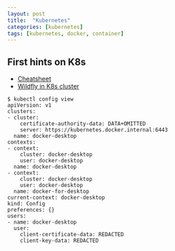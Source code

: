 ```yaml
---
layout: post
title:  "Kubernetes"
categories: [kubernetes]
tags: [kubernetes, docker, container]
---
```

## First hints on K8s

* [Cheatsheet](https://kubernetes.io/de/docs/reference/kubectl/cheatsheet)
* [Wildfly in K8s cluster](https://banzaicloud.com/blog/jee-kubernetes/)

```shell
$ kubectl config view
apiVersion: v1
clusters:
- cluster:
    certificate-authority-data: DATA+OMITTED
    server: https://kubernetes.docker.internal:6443
  name: docker-desktop
contexts:
- context:
    cluster: docker-desktop
    user: docker-desktop
  name: docker-desktop
- context:
    cluster: docker-desktop
    user: docker-desktop
  name: docker-for-desktop
current-context: docker-desktop
kind: Config
preferences: {}
users:
- name: docker-desktop
  user:
    client-certificate-data: REDACTED
    client-key-data: REDACTED
```




